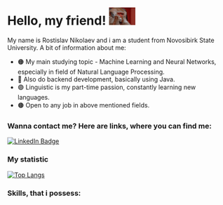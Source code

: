<!-- ![Header](https://github.com/peachblacky/peachblacky/blob/main/gh-bg.png "Header") -->
# Hello, my friend! <img src="https://github.com/peachblacky/peachblacky/blob/main/giphy.gif" width="60px">
My name is Rostislav Nikolaev and i am a student from Novosibirk State University. A bit of information about me:
- 🟠 My main studying topic - Machine Learning and Neural Networks, especially in field of Natural Language Processing.
- 🔵 Also do backend development, basically using Java.
- 🟣 Linguistic is my part-time passion, constantly learning new languages.
- 🟤 Open to any job in above mentioned fields.

### Wanna contact me? Here are links, where you can find me:

<div id="badges">
  <a href="https://t.me/LIL_CHICHostick">
    <img src="https://img.shields.io/badge/Telegram-blue?style=for-the-badge&logo=telegram&logoColor=white" alt="LinkedIn Badge"/>
  </a>

  
### My statistic
[![Top Langs](https://github-readme-stats.vercel.app/api/top-langs/?username=peachblacky&layout=compact&theme=vision-friendly-dark)](https://github.com/peachblacky/github-readme-stats)
### Skills, that i possess:
  
<!--  
**peachblacky/peachblacky** is a ✨ _special_ ✨ repository because its `README.md` (this file) appears on your GitHub profile.

Here are some ideas to get you started:

- 🔭 I’m currently working on ...
- 🌱 I’m currently learning ...
- 👯 I’m looking to collaborate on ...
- 🤔 I’m looking for help with ...
- 💬 Ask me about ...
- 📫 How to reach me: ...
- 😄 Pronouns: ...
- ⚡ Fun fact: ...
-->

